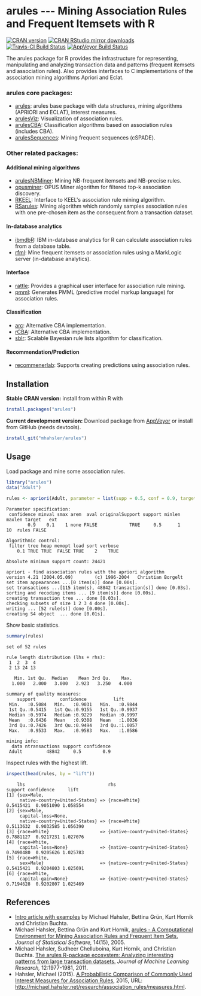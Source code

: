 # arules --- Mining Association Rules and Frequent Itemsets with R

[![CRAN version](http://www.r-pkg.org/badges/version/arules)](https://cran.r-project.org/package=arules)
[![CRAN RStudio mirror downloads](http://cranlogs.r-pkg.org/badges/arules)](https://cran.r-project.org/package=arules)
[![Travis-CI Build Status](https://travis-ci.org/mhahsler/arules.svg?branch=master)](https://travis-ci.org/mhahsler/arules)
[![AppVeyor Build Status](https://ci.appveyor.com/api/projects/status/github/mhahsler/arules?branch=master&svg=true)](https://ci.appveyor.com/project/mhahsler/arules)

The arules package for R provides the infrastructure for representing,
manipulating and analyzing transaction data and patterns (frequent
itemsets and association rules). Also provides interfaces to
C implementations of the association mining algorithms Apriori and Eclat.

### arules core packages: 

* [arules](http://mhahsler.github.io/arules/): arules base package with data structures, mining algorithms (APRIORI and ECLAT), interest measures. 
* [arulesViz](http://mhahsler.github.io/arulesViz/): Visualization of association rules. 
* [arulesCBA](http://github.com/ianjjohnson/arulesCBA): Classification algorithms based on association rules (includes CBA).  
* [arulesSequences](https://cran.r-project.org/package=arulesSequences):
   Mining frequent sequences (cSPADE).

### Other related packages:

#### Additional mining algorithms 

* [arulesNBMiner](http://github.com/mhahsler/arulesNBMiner):
  Mining NB-frequent itemsets and NB-precise rules.
* [opusminer](https://cran.r-project.org/package=opusminer): OPUS Miner algorithm for filtered top-k association discovery.
* [RKEEL](https://cran.r-project.org/package=RKEEL): Interface to KEEL's association rule mining algorithm.
* [RSarules](https://cran.r-project.org/package=RSarules): Mining algorithm which randomly samples association rules with one pre-chosen item as the consequent from a transaction dataset.


#### In-database analytics

* [ibmdbR](https://cran.r-project.org/package=ibmdbR): IBM in-database analytics for R can calculate association rules from a database table.
* [rfml](https://cran.r-project.org/package=rfml): Mine frequent itemsets or association rules using a MarkLogic server (in-database analytics). 

#### Interface

* [rattle](https://cran.r-project.org/package=rattle): Provides a graphical user interface for association rule mining.
* [pmml](https://cran.r-project.org/package=pmml): Generates PMML (predictive model markup language) for association rules.

#### Classification 

* [arc](https://cran.r-project.org/package=arc): Alternative CBA implementation. 
* [rCBA](https://cran.r-project.org/package=rCBA): Alternative CBA implementation.
* [sblr](https://cran.r-project.org/package=sbrl): Scalable Bayesian rule lists algorithm for classification.

#### Recommendation/Prediction

* [recommenerlab](https://cran.r-project.org/package=recommenderlab): Supports creating predictions using association rules.


## Installation

__Stable CRAN version:__ install from within R with
```R
install.packages("arules")
```
__Current development version:__ Download package from [AppVeyor](https://ci.appveyor.com/project/mhahsler/arules/build/artifacts) or install from GitHub (needs devtools). 
```R 
install_git("mhahsler/arules")
``` 

## Usage

Load package and mine some association rules.
```R
library("arules")
data("Adult")

rules <- apriori(Adult, parameter = list(supp = 0.5, conf = 0.9, target = "rules"))
```

```
Parameter specification:
 confidence minval smax arem  aval originalSupport support minlen maxlen target   ext
        0.9    0.1    1 none FALSE            TRUE     0.5      1     10  rules FALSE

Algorithmic control:
 filter tree heap memopt load sort verbose
    0.1 TRUE TRUE  FALSE TRUE    2    TRUE

Absolute minimum support count: 24421 

apriori - find association rules with the apriori algorithm
version 4.21 (2004.05.09)        (c) 1996-2004   Christian Borgelt
set item appearances ...[0 item(s)] done [0.00s].
set transactions ...[115 item(s), 48842 transaction(s)] done [0.03s].
sorting and recoding items ... [9 item(s)] done [0.00s].
creating transaction tree ... done [0.03s].
checking subsets of size 1 2 3 4 done [0.00s].
writing ... [52 rule(s)] done [0.00s].
creating S4 object  ... done [0.01s].
```

Show basic statistics.
```R
summary(rules)
```

```
set of 52 rules

rule length distribution (lhs + rhs):
 1  2  3  4 
 2 13 24 13 

   Min. 1st Qu.  Median    Mean 3rd Qu.    Max. 
  1.000   2.000   3.000   2.923   3.250   4.000 

summary of quality measures:
    support         confidence          lift       
 Min.   :0.5084   Min.   :0.9031   Min.   :0.9844  
 1st Qu.:0.5415   1st Qu.:0.9155   1st Qu.:0.9937  
 Median :0.5974   Median :0.9229   Median :0.9997  
 Mean   :0.6436   Mean   :0.9308   Mean   :1.0036  
 3rd Qu.:0.7426   3rd Qu.:0.9494   3rd Qu.:1.0057  
 Max.   :0.9533   Max.   :0.9583   Max.   :1.0586  

mining info:
  data ntransactions support confidence
 Adult         48842     0.5        0.9
```

Inspect rules with the highest lift.
```R
inspect(head(rules, by = "lift"))
```

```
    lhs                               rhs                              support confidence     lift
[1] {sex=Male,                                                                                    
     native-country=United-States} => {race=White}                   0.5415421  0.9051090 1.058554
[2] {sex=Male,                                                                                    
     capital-loss=None,                                                                           
     native-country=United-States} => {race=White}                   0.5113632  0.9032585 1.056390
[3] {race=White}                   => {native-country=United-States} 0.7881127  0.9217231 1.027076
[4] {race=White,                                                                                  
     capital-loss=None}            => {native-country=United-States} 0.7490480  0.9205626 1.025783
[5] {race=White,                                                                                  
     sex=Male}                     => {native-country=United-States} 0.5415421  0.9204803 1.025691
[6] {race=White,                                                                                  
     capital-gain=None}            => {native-country=United-States} 0.7194628  0.9202807 1.025469
```

## References

* [Intro article with examples](https://cran.r-project.org/package=arules/vignettes/arules.pdf) by Michael Hahsler, Bettina Gr&uuml;n, Kurt Hornik and
Christian Buchta.
* Michael Hahsler, Bettina Gr&uuml;n and Kurt Hornik, [arules - A Computational Environment for Mining Association Rules and Frequent Item Sets.](http://dx.doi.org/10.18637/jss.v014.i15) _Journal of Statistical Software,_ 14(15), 2005.
* Michael Hahsler, Sudheer Chelluboina, Kurt Hornik, and Christian Buchta. [The arules R-package ecosystem: Analyzing interesting patterns from large transaction datasets.](http://jmlr.csail.mit.edu/papers/v12/hahsler11a.html) _Journal of Machine Learning Research,_ 12:1977-1981, 2011.
* Hahsler, Michael (2015). 
[A Probabilistic Comparison of Commonly Used Interest Measures for Association Rules](http://michael.hahsler.net/research/association_rules/measures.html), 2015, URL: http://michael.hahsler.net/research/association_rules/measures.html.
